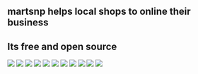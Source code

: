 ## martsnp helps local shops to online their business
## Its free and open source

![](templateimages/1.PNG)
![](templateimages/2.PNG)
![](templateimages/3.PNG)
![](templateimages/4.PNG)
![](templateimages/5.PNG)
![](templateimages/6.PNG)
![](templateimages/7.PNG)
![](templateimages/8.PNG)
![](templateimages/9.PNG)
![](templateimages/10.PNG)
![](templateimages/11.PNG)
